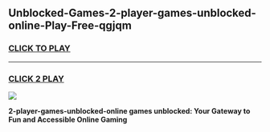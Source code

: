 
## Unblocked-Games-2-player-games-unblocked-online-Play-Free-qgjqm
<h3>
<a href="https://premium76.site?title=2-player-games-unblocked-online&ref=22A">CLICK TO PLAY</a></h3>
<hr>

<h3>
<a href="https://premium76.site?title=2-player-games-unblocked-online&ref=22A">CLICK 2 PLAY</a>
  
</h3>

<a href="https://premium76.site?title=2-player-games-unblocked-online&ref=22A"><img src="https://clearcache.store/games.png"></a>


**2-player-games-unblocked-online games unblocked: Your Gateway to Fun and Accessible Online Gaming**
